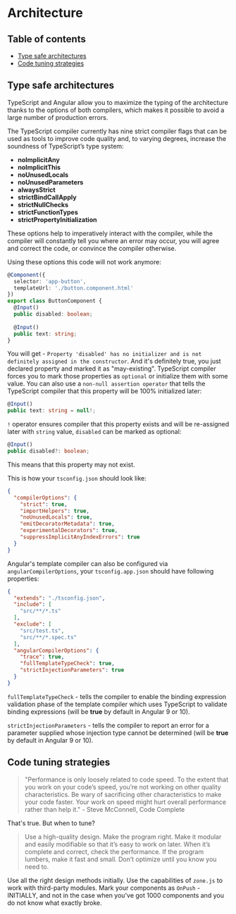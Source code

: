 # Architecture

## Table of contents

* [Type safe architectures](#type-safe-architectures)
* [Code tuning strategies](#code-tuning-strategies)

## Type safe architectures

TypeScript and Angular allow you to maximize the typing of the architecture thanks to the options of both compilers, which makes it possible to avoid a large number of production errors.

The TypeScript compiler currently has nine strict compiler flags that can be used as tools to improve code quality and, to varying degrees, increase the soundness of TypeScript’s type system:

* **noImplicitAny**
* **noImplicitThis**
* **noUnusedLocals**
* **noUnusedParameters**
* **alwaysStrict**
* **strictBindCallApply**
* **strictNullChecks**
* **strictFunctionTypes**
* **strictPropertyInitialization**

These options help to imperatively interact with the compiler, while the compiler will constantly tell you where an error may occur, you will agree and correct the code, or convince the compiler otherwise.

Using these options this code will not work anymore:

```typescript
@Component({
  selector: 'app-button',
  templateUrl: './button.component.html'
})
export class ButtonComponent {
  @Input()
  public disabled: boolean;
 
  @Input()
  public text: string;
}
```

You will get - `Property 'disabled' has no initializer and is not definitely assigned in the constructor`. And it's definitely true, you just declared property and marked it as "may-existing". TypeScript compiler forces you to mark those properties as `optional` or initialize them with some value. You can also use a `non-null assertion operator` that tells the TypeScript compiler that this property will be 100% initialized later:

```typescript
@Input()
public text: string = null!;
```

`!` operator ensures compiler that this property exists and will be re-assigned later with `string` value, `disabled` can be marked as optional:

```typescript
@Input()
public disabled?: boolean;
```

This means that this property may not exist.

This is how your `tsconfig.json` should look like:

```json
{
  "compilerOptions": {
    "strict": true,
    "importHelpers": true,
    "noUnusedLocals": true,
    "emitDecoratorMetadata": true,
    "experimentalDecorators": true,
    "suppressImplicitAnyIndexErrors": true
  }
}
```

Angular's template compiler can also be configured via `angularCompilerOptions`, your `tsconfig.app.json` should have following properties:

```json
{
  "extends": "./tsconfig.json",
  "include": [
    "src/**/*.ts"
  ],
  "exclude": [
    "src/test.ts",
    "src/**/*.spec.ts"
  ],
  "angularCompilerOptions": {
    "trace": true,
    "fullTemplateTypeCheck": true,
    "strictInjectionParameters": true
  }
}
```

`fullTemplateTypeCheck` - tells the compiler to enable the binding expression validation phase of the template compiler which uses TypeScript to validate binding expressions (will be **true** by default in Angular 9 or 10).

`strictInjectionParameters` - tells the compiler to report an error for a parameter supplied whose injection type cannot be determined (will be **true** by default in Angular 9 or 10).

## Code tuning strategies

> "Performance is only loosely related to code speed. To the extent that you work on your code’s speed, you’re not working on other quality characteristics. Be wary of sacrificing other characteristics to make your code faster. Your work on speed might hurt overall performance rather than help it." - Steve McConnell, Code Complete

That's true. But when to tune?

> Use a high-quality design. Make the program right. Make it modular and easily modifiable so that it’s easy to work on later. When it’s complete and correct, check the performance. If the program lumbers, make it fast and small. Don’t optimize until you know you need to.

Use all the right design methods initially. Use the capabilities of `zone.js` to work with third-party modules. Mark your components as `OnPush` - INITIALLY, and not in the case when you've got 1000 components and you do not know what exactly broke.
